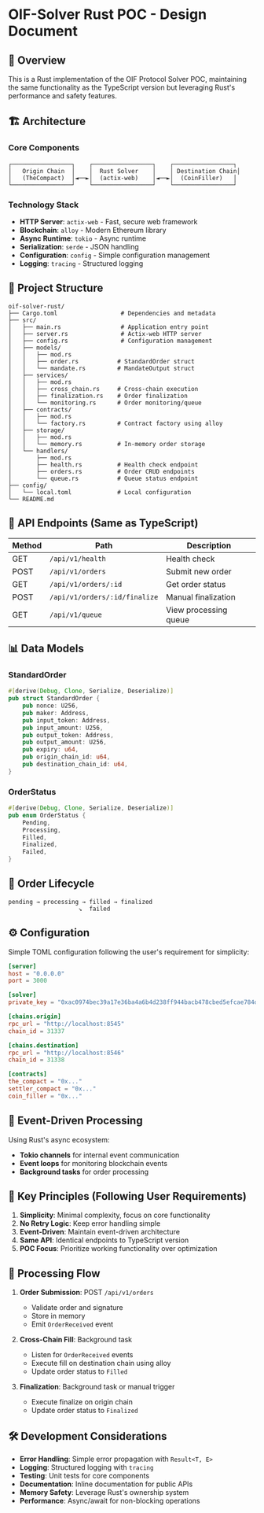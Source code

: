 # OIF-Solver Rust POC - Design Document

## 🎯 **Overview**

This is a Rust implementation of the OIF Protocol Solver POC, maintaining the same functionality as the TypeScript version but leveraging Rust's performance and safety features.

## 🏗️ **Architecture**

### **Core Components**
```
┌─────────────────┐    ┌─────────────────┐    ┌─────────────────┐
│   Origin Chain  │    │  Rust Solver    │    │ Destination Chain│
│   (TheCompact)  │◄──►│  (actix-web)    │◄──►│  (CoinFiller)   │
└─────────────────┘    └─────────────────┘    └─────────────────┘
```

### **Technology Stack**
- **HTTP Server**: `actix-web` - Fast, secure web framework
- **Blockchain**: `alloy` - Modern Ethereum library
- **Async Runtime**: `tokio` - Async runtime
- **Serialization**: `serde` - JSON handling
- **Configuration**: `config` - Simple configuration management
- **Logging**: `tracing` - Structured logging

## 📁 **Project Structure**

```
oif-solver-rust/
├── Cargo.toml                  # Dependencies and metadata
├── src/
│   ├── main.rs                 # Application entry point
│   ├── server.rs               # Actix-web HTTP server
│   ├── config.rs               # Configuration management
│   ├── models/
│   │   ├── mod.rs
│   │   ├── order.rs           # StandardOrder struct
│   │   └── mandate.rs         # MandateOutput struct
│   ├── services/
│   │   ├── mod.rs
│   │   ├── cross_chain.rs     # Cross-chain execution
│   │   ├── finalization.rs    # Order finalization
│   │   └── monitoring.rs      # Order monitoring/queue
│   ├── contracts/
│   │   ├── mod.rs
│   │   └── factory.rs         # Contract factory using alloy
│   ├── storage/
│   │   ├── mod.rs
│   │   └── memory.rs          # In-memory order storage
│   └── handlers/
│       ├── mod.rs
│       ├── health.rs          # Health check endpoint
│       ├── orders.rs          # Order CRUD endpoints
│       └── queue.rs           # Queue status endpoint
├── config/
│   └── local.toml             # Local configuration
└── README.md
```

## 🔌 **API Endpoints** (Same as TypeScript)

| Method | Path                       | Description                    |
|--------|----------------------------|--------------------------------|
| GET    | `/api/v1/health`           | Health check                   |
| POST   | `/api/v1/orders`           | Submit new order               |
| GET    | `/api/v1/orders/:id`       | Get order status               |
| POST   | `/api/v1/orders/:id/finalize` | Manual finalization         |
| GET    | `/api/v1/queue`            | View processing queue          |

## 📊 **Data Models**

### **StandardOrder**
```rust
#[derive(Debug, Clone, Serialize, Deserialize)]
pub struct StandardOrder {
    pub nonce: U256,
    pub maker: Address,
    pub input_token: Address,
    pub input_amount: U256,
    pub output_token: Address,
    pub output_amount: U256,
    pub expiry: u64,
    pub origin_chain_id: u64,
    pub destination_chain_id: u64,
}
```

### **OrderStatus**
```rust
#[derive(Debug, Clone, Serialize, Deserialize)]
pub enum OrderStatus {
    Pending,
    Processing,
    Filled,
    Finalized,
    Failed,
}
```

## 🔄 **Order Lifecycle**

```
pending → processing → filled → finalized
                    ↘  failed
```

## ⚙️ **Configuration**

Simple TOML configuration following the user's requirement for simplicity:

```toml
[server]
host = "0.0.0.0"
port = 3000

[solver]
private_key = "0xac0974bec39a17e36ba4a6b4d238ff944bacb478cbed5efcae784d7bf4f2ff80"

[chains.origin]
rpc_url = "http://localhost:8545"
chain_id = 31337

[chains.destination]
rpc_url = "http://localhost:8546"
chain_id = 31338

[contracts]
the_compact = "0x..."
settler_compact = "0x..."
coin_filler = "0x..."
```

## 🔀 **Event-Driven Processing**

Using Rust's async ecosystem:
- **Tokio channels** for internal event communication
- **Event loops** for monitoring blockchain events
- **Background tasks** for order processing

## 🎯 **Key Principles** (Following User Requirements)

1. **Simplicity**: Minimal complexity, focus on core functionality
2. **No Retry Logic**: Keep error handling simple
3. **Event-Driven**: Maintain event-driven architecture
4. **Same API**: Identical endpoints to TypeScript version
5. **POC Focus**: Prioritize working functionality over optimization

## 🚀 **Processing Flow**

1. **Order Submission**: POST `/api/v1/orders`
   - Validate order and signature
   - Store in memory
   - Emit `OrderReceived` event

2. **Cross-Chain Fill**: Background task
   - Listen for `OrderReceived` events
   - Execute fill on destination chain using alloy
   - Update order status to `Filled`

3. **Finalization**: Background task or manual trigger
   - Execute finalize on origin chain
   - Update order status to `Finalized`

## 🛠️ **Development Considerations**

- **Error Handling**: Simple error propagation with `Result<T, E>`
- **Logging**: Structured logging with `tracing`
- **Testing**: Unit tests for core components
- **Documentation**: Inline documentation for public APIs
- **Memory Safety**: Leverage Rust's ownership system
- **Performance**: Async/await for non-blocking operations 